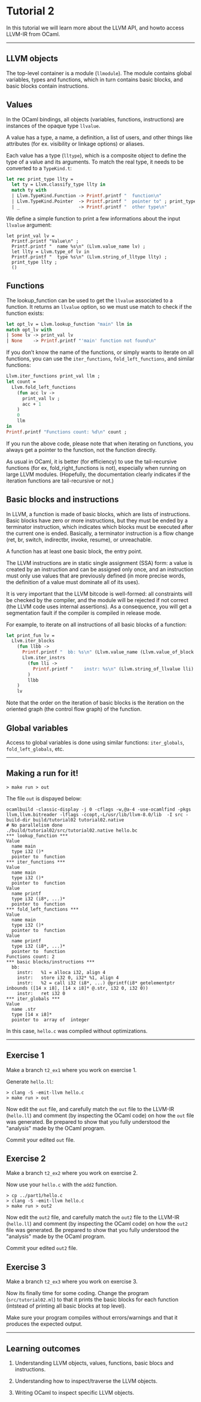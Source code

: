 # Tutorial 2

In this tutorial we will learn more about the LLVM API, and howto access LLVM-IR from OCaml.

---

## LLVM objects

The top-level container is a module (`llmodule`). The module contains global variables, types and functions, which in turn contains basic blocks, and basic blocks contain instructions.

## Values

In the OCaml bindings, all objects (variables, functions, instructions) are instances of the opaque type `llvalue`.

A value has a type, a name, a definition, a list of users, and other things like attributes (for ex. visibility or linkage options) or aliases.

Each value has a type (`lltype`), which is a composite object to define the type of a value and its arguments. To match the real type, it needs to be converted to a `TypeKind.t`:

``` OCaml
let rec print_type llty =
  let ty = Llvm.classify_type llty in
  match ty with
  | Llvm.TypeKind.Function -> Printf.printf "  function\n"
  | Llvm.TypeKind.Pointer  -> Printf.printf "  pointer to" ; print_type (Llvm.element_type llty)
  | _                      -> Printf.printf "  other type\n"
```

We define a simple function to print a few informations about the input `llvalue` argument:

```
let print_val lv =
  Printf.printf "Value\n" ;
  Printf.printf "  name %s\n" (Llvm.value_name lv) ;
  let llty = Llvm.type_of lv in
  Printf.printf "  type %s\n" (Llvm.string_of_lltype llty) ;
  print_type llty ;
  ()
```

## Functions

The lookup_function can be used to get the `llvalue` associated to a function. It returns an `llvalue` option, so we must use match to check if the function exists:

``` OCaml
let opt_lv = Llvm.lookup_function "main" llm in
match opt_lv with
| Some lv -> print_val lv
| None    -> Printf.printf "'main' function not found\n"
```

If you don’t know the name of the functions, or simply wants to iterate on all functions, you can use the `iter_functions`, `fold_left_functions`, and similar functions:

``` OCaml
Llvm.iter_functions print_val llm ;
let count =
  Llvm.fold_left_functions
    (fun acc lv ->
      print_val lv ;
      acc + 1
    )
    0
    llm
in
Printf.printf "Functions count: %d\n" count ;
```

If you run the above code, please note that when iterating on functions, you always get a pointer to the function, not the function directly.

As usual in OCaml, it is better (for efficiency) to use the tail-recursive functions (for ex, fold_right_functions is not), especially when running on large LLVM modules. (Hopefully, the documentation clearly indicates if the iteration functions are tail-recursive or not.)

## Basic blocks and instructions

In LLVM, a function is made of basic blocks, which are lists of instructions. Basic blocks have zero or more instructions, but they must be ended by a terminator instruction, which indicates which blocks must be executed after the current one is ended. Basically, a terminator instruction is a flow change (ret, br, switch, indirectbr, invoke, resume), or unreachable.

A function has at least one basic block, the entry point.

The LLVM instructions are in static single assignment (SSA) form: a value is created by an instruction and can be assigned only once, and an instruction must only use values that are previously defined (in more precise words, the definition of a value must dominate all of its uses).

It is very important that the LLVM bitcode is well-formed: all constraints will be checked by the compiler, and the module will be rejected if not correct (the LLVM code uses internal assertions). As a consequence, you will get a segmentation fault if the compiler is compiled in release mode.

For example, to iterate on all instructions of all basic blocks of a function:

``` OCaml
let print_fun lv =
  Llvm.iter_blocks
    (fun llbb ->
      Printf.printf "  bb: %s\n" (Llvm.value_name (Llvm.value_of_block (llbb))) ;
      Llvm.iter_instrs
        (fun lli ->
          Printf.printf "    instr: %s\n" (Llvm.string_of_llvalue lli)
        )
        llbb
    )
    lv
```

Note that the order on the iteration of basic blocks is the iteration on the oriented graph (the control flow graph) of the function.

## Global variables

Access to global variables is done using similar functions: `iter_globals`, `fold_left_globals`, etc.

---

## Making a run for it!

``` shell
> make run > out
```

The file `out` is dispayed below:

``` shell
ocamlbuild -classic-display -j 0 -cflags -w,@a-4 -use-ocamlfind -pkgs llvm,llvm.bitreader -lflags -ccopt,-L/usr/lib/llvm-8.0/lib  -I src -build-dir build/tutorial02 tutorial02.native
# No parallelism done
./build/tutorial02/src/tutorial02.native hello.bc
*** lookup_function ***
Value
  name main
  type i32 ()*
  pointer to  function
*** iter_functions ***
Value
  name main
  type i32 ()*
  pointer to  function
Value
  name printf
  type i32 (i8*, ...)*
  pointer to  function
*** fold_left_functions ***
Value
  name main
  type i32 ()*
  pointer to  function
Value
  name printf
  type i32 (i8*, ...)*
  pointer to  function
Functions count: 2
*** basic blocks/instructions ***
  bb: 
    instr:   %1 = alloca i32, align 4
    instr:   store i32 0, i32* %1, align 4
    instr:   %2 = call i32 (i8*, ...) @printf(i8* getelementptr inbounds ([14 x i8], [14 x i8]* @.str, i32 0, i32 0))
    instr:   ret i32 0
*** iter_globals ***
Value
  name .str
  type [14 x i8]*
  pointer to  array of  integer
```

In this case, `hello.c` was compiled without optimizations.

---

## Exercise 1

Make a branch `t2_ex1` where you work on exercise 1.

Generate `hello.ll`:

``` shell
> clang -S -emit-llvm hello.c
> make run > out
```

Now edit the `out` file, and carefully match the `out` file to the LLVM-IR (`hello.ll`) and comment (by inspecting the OCaml code) on how the `out` file was generated. Be prepared to show that you fully understood the "analysis" made by the OCaml program.

Commit your edited `out` file.

## Exercise 2

Make a branch `t2_ex2` where you work on exercise 2.

Now use your `hello.c` with the `add2` function.

``` shell
> cp ../part1/hello.c
> clang -S -emit-llvm hello.c
> make run > out2
```

Now edit the `out2` file, and carefully match the `out2` file to the LLVM-IR (`hello.ll`) and comment (by inspecting the OCaml code) on how the `out2` file was generated. Be prepared to show that you fully understood the "analysis" made by the OCaml program.

Commit your edited `out2` file.

## Exercise 3

Make a branch `t2_ex3` where you work on exercise 3.

Now its finally time for some coding. Change the program (`src/tutorial02.ml`) to that it prints the basic blocks for each function (intstead of printing all basic blocks at top level). 

Make sure your program compiles without errors/warnings and that it produces the expected output.

---

## Learning outcomes

1. Understanding LLVM objects, values, functions, basic blocs and instructions.

2. Understanding how to inspect/traverse the LLVM objects.

3. Writing OCaml to inspect specific LLVM objects.
